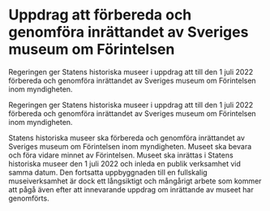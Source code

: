 # Uppdrag att förbereda och genomföra inrättandet av Sveriges museum om Förintelsen

Regeringen ger Statens historiska museer i uppdrag att till den 1 juli 2022 förbereda och genomföra inrättandet av Sveriges museum om Förintelsen inom myndigheten.

Regeringen ger Statens historiska museer i uppdrag att till den 1 juli 2022 förbereda och genomföra inrättandet av Sveriges museum om Förintelsen inom myndigheten.

Statens historiska museer ska förbereda och genomföra inrättandet av
Sveriges museum om Förintelsen inom myndigheten. Museet ska bevara och föra vidare minnet av Förintelsen. Museet ska inrättas i Statens historiska museer den 1 juli 2022 och inleda en publik verksamhet vid samma datum. Den fortsatta uppbyggnaden till en fullskalig museiverksamhet är dock ett långsiktigt och mångårigt arbete som kommer att pågå även efter att innevarande uppdrag om inrättande av museet har genomförts.
